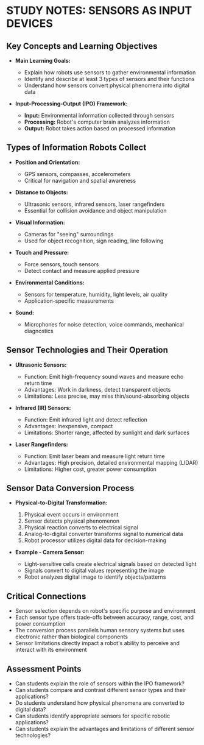 # STUDY NOTES: SENSORS AS INPUT DEVICES

## Key Concepts and Learning Objectives

* **Main Learning Goals:**
  * Explain how robots use sensors to gather environmental information
  * Identify and describe at least 3 types of sensors and their functions
  * Understand how sensors convert physical phenomena into digital data

* **Input-Processing-Output (IPO) Framework:**
  * **Input:** Environmental information collected through sensors
  * **Processing:** Robot's computer brain analyzes information
  * **Output:** Robot takes action based on processed information

## Types of Information Robots Collect

* **Position and Orientation:**
  * GPS sensors, compasses, accelerometers
  * Critical for navigation and spatial awareness

* **Distance to Objects:**
  * Ultrasonic sensors, infrared sensors, laser rangefinders
  * Essential for collision avoidance and object manipulation

* **Visual Information:**
  * Cameras for "seeing" surroundings
  * Used for object recognition, sign reading, line following

* **Touch and Pressure:**
  * Force sensors, touch sensors
  * Detect contact and measure applied pressure

* **Environmental Conditions:**
  * Sensors for temperature, humidity, light levels, air quality
  * Application-specific measurements

* **Sound:**
  * Microphones for noise detection, voice commands, mechanical diagnostics

## Sensor Technologies and Their Operation

* **Ultrasonic Sensors:**
  * Function: Emit high-frequency sound waves and measure echo return time
  * Advantages: Work in darkness, detect transparent objects
  * Limitations: Less precise, may miss thin/sound-absorbing objects

* **Infrared (IR) Sensors:**
  * Function: Emit infrared light and detect reflection
  * Advantages: Inexpensive, compact
  * Limitations: Shorter range, affected by sunlight and dark surfaces

* **Laser Rangefinders:**
  * Function: Emit laser beam and measure light return time
  * Advantages: High precision, detailed environmental mapping (LIDAR)
  * Limitations: Higher cost, greater power consumption

## Sensor Data Conversion Process

* **Physical-to-Digital Transformation:**
  1. Physical event occurs in environment
  2. Sensor detects physical phenomenon
  3. Physical reaction converts to electrical signal
  4. Analog-to-digital converter transforms signal to numerical data
  5. Robot processor utilizes digital data for decision-making

* **Example - Camera Sensor:**
  * Light-sensitive cells create electrical signals based on detected light
  * Signals convert to digital values representing the image
  * Robot analyzes digital image to identify objects/patterns

## Critical Connections

* Sensor selection depends on robot's specific purpose and environment
* Each sensor type offers trade-offs between accuracy, range, cost, and power consumption
* The conversion process parallels human sensory systems but uses electronic rather than biological components
* Sensor limitations directly impact a robot's ability to perceive and interact with its environment

## Assessment Points

* Can students explain the role of sensors within the IPO framework?
* Can students compare and contrast different sensor types and their applications?
* Do students understand how physical phenomena are converted to digital data?
* Can students identify appropriate sensors for specific robotic applications?
* Can students explain the advantages and limitations of different sensor technologies?